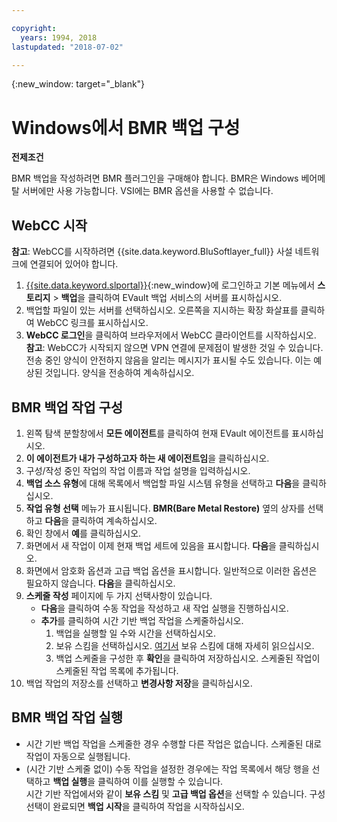 ```yaml
---

copyright:
  years: 1994, 2018
lastupdated: "2018-07-02"

---
```

{:new_window: target="_blank"}

# Windows에서 BMR 백업 구성

**전제조건**

BMR 백업을 작성하려면 BMR 플러그인을 구매해야 합니다. BMR은 Windows 베어메탈 서버에만 사용 가능합니다. VSI에는 BMR 옵션을 사용할 수 없습니다. 

## WebCC 시작
**참고**: WebCC를 시작하려면 {{site.data.keyword.BluSoftlayer_full}} 사설 네트워크에 연결되어 있어야 합니다. 
1. [{{site.data.keyword.slportal}}](https://control.softlayer.com/){:new_window}에 로그인하고 기본 메뉴에서 **스토리지** > **백업**을 클릭하여 EVault 백업 서비스의 서버를 표시하십시오.  
2. 백업할 파일이 있는 서버를 선택하십시오. 오른쪽을 지시하는 확장 화살표를 클릭하여 WebCC 링크를 표시하십시오. 
4. **WebCC 로그인**을 클릭하여 브라우저에서 WebCC 클라이언트를 시작하십시오.
  **참고**: WebCC가 시작되지 않으면 VPN 연결에 문제점이 발생한 것일 수 있습니다. 전송 중인 양식이 안전하지 않음을 알리는 메시지가 표시될 수도 있습니다. 이는 예상된 것입니다. 양식을 전송하여 계속하십시오.
  
## BMR 백업 작업 구성

1. 왼쪽 탐색 분할창에서 **모든 에이전트**를 클릭하여 현재 EVault 에이전트를 표시하십시오.
2. **이 에이전트가 내가 구성하고자 하는 새 에이전트임**을 클릭하십시오. 
3. 구성/작성 중인 작업의 작업 이름과 작업 설명을 입력하십시오. 
4. **백업 소스 유형**에 대해 목록에서 백업할 파일 시스템 유형을 선택하고 **다음**을 클릭하십시오.
5. **작업 유형 선택** 메뉴가 표시됩니다. **BMR(Bare Metal Restore)** 옆의 상자를 선택하고 **다음**을 클릭하여 계속하십시오. 
6. 확인 창에서 **예**를 클릭하십시오. 
7. 화면에서 새 작업이 이제 현재 백업 세트에 있음을 표시합니다. **다음**을 클릭하십시오. 
8. 화면에서 암호화 옵션과 고급 백업 옵션을 표시합니다. 일반적으로 이러한 옵션은 필요하지 않습니다. **다음**을 클릭하십시오.    
9. **스케줄 작성** 페이지에 두 가지 선택사항이 있습니다. 
   - **다음**을 클릭하여 수동 작업을 작성하고 새 작업 실행을 진행하십시오.
   - **추가**를 클릭하여 시간 기반 백업 작업을 스케줄하십시오. 
     1. 백업을 실행할 일 수와 시간을 선택하십시오.
     2. 보유 스킴을 선택하십시오. [여기서](evault-backup-faq.html) 보유 스킴에 대해 자세히 읽으십시오. 
     3. 백업 스케줄을 구성한 후 **확인**을 클릭하여 저장하십시오. 스케줄된 작업이 스케줄된 작업 목록에 추가됩니다.  
10. 백업 작업의 저장소를 선택하고 **변경사항 저장**을 클릭하십시오. 


## BMR 백업 작업 실행

  - 시간 기반 백업 작업을 스케줄한 경우 수행할 다른 작업은 없습니다. 스케줄된 대로 작업이 자동으로 실행됩니다.
  - (시간 기반 스케줄 없이) 수동 작업을 설정한 경우에는 작업 목록에서 해당 행을 선택하고 **백업 실행**을 클릭하여 이를 실행할 수 있습니다. <br/> 시간 기반 작업에서와 같이 **보유 스킴** 및 **고급 백업 옵션**을 선택할 수 있습니다. 구성 선택이 완료되면 **백업 시작**을 클릭하여 작업을 시작하십시오.

